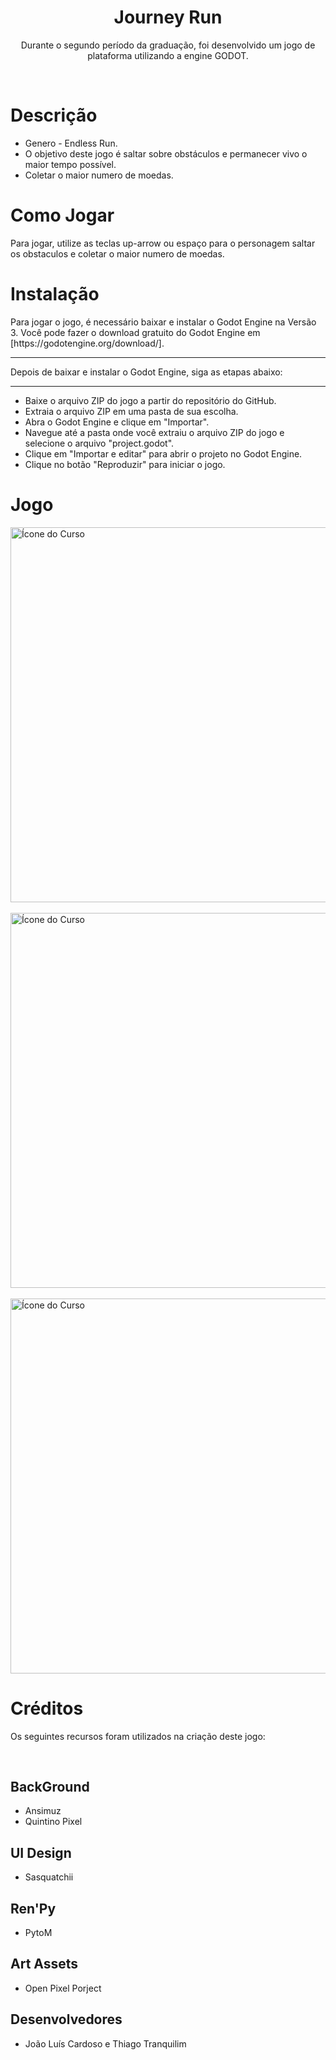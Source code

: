 <h1 align="center"><b>Journey Run</b></h1>
<p align="center">Durante o segundo período da graduação, foi desenvolvido um jogo de plataforma utilizando a engine GODOT.</p> 
<br>

<h1><b>Descrição</b></h1>
<p>
    <ul>
        <li>Genero - Endless Run.</li>
        <li>O objetivo deste jogo é saltar sobre obstáculos e permanecer vivo o maior tempo possível.</li>
        <li>Coletar o maior numero de moedas.</li>
    </ul>
</p>

<h1><b>Como Jogar</b></h1>
<p>Para jogar, utilize as teclas up-arrow ou espaço para o personagem saltar os obstaculos e coletar o maior numero de moedas.</p>

<h1><b>Instalação</b></h1>
<p>
    <p>Para jogar o jogo, é necessário baixar e instalar o Godot Engine na Versão 3. Você pode fazer o download gratuito do Godot Engine em [https://godotengine.org/download/].</p>
    <hr>
    <p>Depois de baixar e instalar o Godot Engine, siga as etapas abaixo:</p>
    <hr>
    <ul>
        <li>Baixe o arquivo ZIP do jogo a partir do repositório do GitHub.</li>
        <li>Extraia o arquivo ZIP em uma pasta de sua escolha.</li>
        <li>Abra o Godot Engine e clique em "Importar".</li>
        <li>Navegue até a pasta onde você extraiu o arquivo ZIP do jogo e selecione o arquivo "project.godot".</li>
        <li>Clique em "Importar e editar" para abrir o projeto no Godot Engine.</li>
        <li>Clique no botão "Reproduzir" para iniciar o jogo.</li>
    </ul>
</p>

<h1><b>Jogo</b></h1>

<img src="https://github.com/JoaoLuisC/EndlessRun/assets/103074041/e50fae78-ec3b-4a3a-8ebd-f05b8f0bcb2e" alt="Ícone do Curso" width="600"/>
<br>
<br>
<img src="https://github.com/JoaoLuisC/EndlessRun/assets/103074041/8de0c91a-fc69-4ab7-8919-eb3f1b7d4efe" alt="Ícone do Curso" width="600"/>
<br>
<br>
<img src="https://github.com/JoaoLuisC/EndlessRun/assets/103074041/1869be9d-9307-4ced-9ca4-6232dd8f1703" alt="Ícone do Curso" width="600"/>


<h1><b>Créditos</b></h1>
<p>Os seguintes recursos foram utilizados na criação deste jogo:</p>
<br>
<p>
<h2>BackGround</h2>
<ul>
     <li> Ansimuz   </li>
     <li> Quintino Pixel   </li>    
</ul>    
<h2>UI Design</h2>
<ul>
     <li> Sasquatchii  </li> 
</ul>   
<h2>Ren'Py</h2>
<ul>
     <li> PytoM  </li> 
</ul>  
<h2>Art Assets</h2>
<ul>
     <li> Open Pixel Porject  </li> 
</ul> 
<h2>Desenvolvedores</h2>
<ul>
     <li> João Luís Cardoso e Thiago Tranquilim </li> 
</ul>  
        
